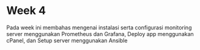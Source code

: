 # Week 4

Pada week ini membahas mengenai instalasi serta configurasi monitoring server menggunakan Prometheus dan Grafana, Deploy app menggunakan cPanel,
dan Setup server menggunakan Ansible
